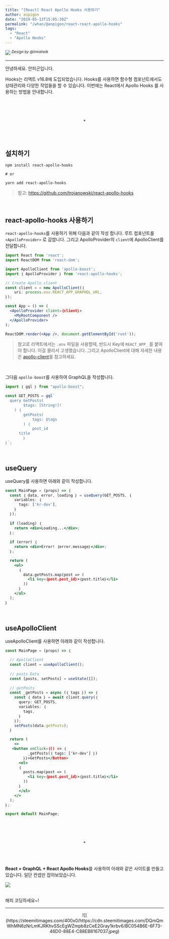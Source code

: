```yaml
---
title: "[React] React Apollo Hooks 사용하기"
author: anpigon
date: "2019-05-13T15:05:30Z"
permalink: "/whan/@anpigon/react-react-apollo-hooks"
tags:
  - "React"
  - "Apollo Hooks"
---
```

![](https://steemitimages.com/0x0/https://cdn.steemitimages.com/DQmXtBYt3kXFAhrVjuGUGa5TQrgUZ2nL8npNsg67WYqZQ57/11A557AA-ADD4-484C-AD9E-FCD37D09C38B.jpeg)
<sup>*Design by &#64;&#105;mrahelk*</sup>
***

안녕하세요. 안피곤입니다.

Hooks는 리액트 v16.8에 도입되었습니다. Hooks를 사용하면 함수형 컴포넌트에서도 상태관리와 다양한 작업들을 할 수 있습니다. 이번에는 React에서 Apollo Hooks 를 사용하는 방법을 안내합니다.

&nbsp;

<br><center>*</center><br>

&nbsp;

## 설치하기
```
npm install react-apollo-hooks

# or

yarn add react-apollo-hooks
```
> 참고: https://github.com/trojanowski/react-apollo-hooks

&nbsp;

## react-apollo-hooks 사용하기

`react-apollo-hooks`를 사용하기 위해 다음과 같이 작성 합니다. 루트 컴포넌트를 `<ApolloProvider>` 로 감쌉니다. 그리고 ApolloProvider의 `client`에 ApolloClient를 전달합니다.

```jsx
import React from 'react';
import ReactDOM from 'react-dom';

import ApolloClient from 'apollo-boost';
import ｛ ApolloProvider ｝ from 'react-apollo-hooks';

// Create Apollo client
const client = = new ApolloClient(｛
	uri: process.env.REACT_APP_GRAPHQL_URL,
｝);

const App = () => (
  <ApolloProvider client=｛client｝>
  	<MyRootComponent />
  </ApolloProvider>
);

ReactDOM.render(<App />, document.getElementById('root'));
```

> 참고로 리액트에서는 `.env` 파일을 사용할때, 반드시 Key에 `REACT_APP_` 를 붙여야 합니다. 이걸 몰라서 고생했습니다. 그리고 ApolloClient에 대해 자세한 내용은 [apollo-client](https://github.com/apollographql/apollo-client)를 참고하세요.

&nbsp;

그다음 `apollo-boost`를 사용하여 GraphQL을 작성합니다.

```jsx
import ｛ gql ｝ from "apollo-boost";

const GET_POSTS = gql`
  query GetPosts(
		$tags: [String!]!
	) ｛
		getPosts(
			tags: $tags
		) ｛
			post_id
      title
		｝
｝`;
```

&nbsp;

## useQuery

useQuery를 사용하면 아래와 같이 작성합니다.

```jsx
const MainPage = (props) => ｛
  const ｛ data, error, loading ｝ = useQuery(GET_POSTS, ｛
    variables: ｛
      tags: ['kr-dev'],
    ｝
  ｝);
	
  if (loading) ｛
    return <div>Loading...</div>;
  ｝;
  
  if (error) ｛
    return <div>Error! ｛error.message｝</div>;
  ｝;

  return (
    <ul>
      ｛
      	data.getPosts.map(post => (
      	  <li key=｛post.post_id｝>｛post.title｝</li>
      	))
      ｝
    </ul>
  );
｝
```

&nbsp;

## useApolloClient

useApolloClient를 사용하면 아래와 같이 작성합니다.

```jsx
const MainPage = (props) => ｛
	
  // ApolloClient
  const client = useApolloClient();
	
  // posts Data
  const [posts, setPosts] = useState([]);
	
  // getPosts
  const _getPosts = async (｛ tags ｝) => ｛
    const ｛ data ｝ = await client.query(｛
      query: GET_POSTS,
      variables: ｛
        tags,
      ｝
    ｝);
    setPosts(data.getPosts);
  ｝

  return (
    <>
   <button onClick=｛() => ｛
          _getPosts(｛ tags: ['kr-dev'] ｝)
        ｝｝>GetPosts</Button>
      <ul>
      ｛
        posts.map(post => (
          <li key=｛post.post_id｝>｛post.title｝</li>
        ))
      ｝
      </ul>
    </>
  );
｝;

export default MainPage;
```

&nbsp;

<br><center>*</center><br>

&nbsp;

**React + GraphQL + React Apollo Hooks**를 사용하여 아래와 같은 사이트를 만들고 있습니다. 일단 컨셉만 잡아보았습니다.

[![](https://cdn.steemitimages.com/DQmfS8dzQgRekWMnnKi4uqJDmctpTzViC3VuS8ZtaC8ZsX7/％E1％84％89％E1％85％B3％E1％84％8F％E1％85％B3％E1％84％85％E1％85％B5％E1％86％AB％E1％84％89％E1％85％A3％E1％86％BA％202019-05-13％20％E1％84％8B％E1％85％A9％E1％84％92％E1％85％AE％201.17.31.png)](https://anpigon.github.io/steemit-community/)




<br>해피 코딩하세요~!

***

<center>![](https://steemitimages.com/400x0/https://cdn.steemitimages.com/DQmQmWhMN6zNrLmKJRKhvSScEgWZmpb8zCeE2Gray1krbv6/BC054B6E-6F73-46D0-88E4-C88EB8167037.jpeg)</center>
